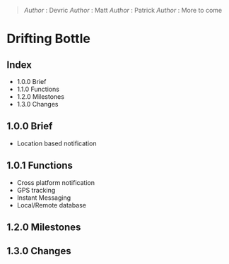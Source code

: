 >*Author* : Devric
>*Author* : Matt
>*Author* : Patrick
>*Author* : More to come

# Drifting Bottle
##  Index
+ 1.0.0   Brief
+ 1.1.0   Functions
+ 1.2.0   Milestones
+ 1.3.0   Changes

## 1.0.0    Brief
+ Location based notification

## 1.0.1    Functions
+ Cross platform notification
+ GPS tracking
+ Instant Messaging
+ Local/Remote database

## 1.2.0    Milestones

## 1.3.0    Changes

